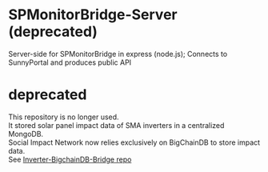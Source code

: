# SPMonitorBridge-Server (deprecated)
Server-side for SPMonitorBridge in express (node.js); Connects to SunnyPortal and produces public API

# deprecated
This repository is no longer used.  
It stored solar panel impact data of SMA inverters in a centralized MongoDB.  
Social Impact Network now relies exclusively on BigChainDB to store impact data.   
See [Inverter-BigchainDB-Bridge repo](https://github.com/Social-Impact-Network/Inverter-BigchainDB-Bridge)
